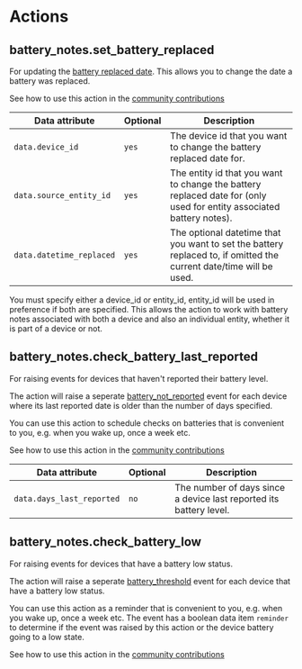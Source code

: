 # Actions

## battery_notes.set_battery_replaced

For updating the [battery replaced date](./entities.md#battery-replaced). This allows you to change the date a battery was replaced.

See how to use this action in the [community contributions](./community.md)

| Data attribute           | Optional | Description                                                                                                           |
| ------------------------ | -------- | --------------------------------------------------------------------------------------------------------------------- |
| `data.device_id`      | `yes`    | The device id that you want to change the battery replaced date for. |
| `data.source_entity_id`      | `yes`    | The entity id that you want to change the battery replaced date for (only used for entity associated battery notes). |
| `data.datetime_replaced` | `yes`    | The optional datetime that you want to set the battery replaced to, if omitted the current date/time will be used. |

You must specify either a device_id or entity_id, entity_id will be used in preference if both are specified.  This allows the action to work with battery notes associated with both a device and also an individual entity, whether it is part of a device or not.

## battery_notes.check_battery_last_reported

For raising events for devices that haven't reported their battery level.  

The action will raise a seperate [battery_not_reported](./events.md/#battery_not_reported) event for each device where its last reported date is older than the number of days specified.  

You can use this action to schedule checks on batteries that is convenient to you, e.g. when you wake up, once a week etc.  

See how to use this action in the [community contributions](./community.md)

| Data attribute           | Optional | Description                                                                                                           |
| ------------------------ | -------- | --------------------------------------------------------------------------------------------------------------------- |
| `data.days_last_reported`      | `no`    |  The number of days since a device last reported its battery level. |

## battery_notes.check_battery_low

For raising events for devices that have a battery low status.  

The action will raise a seperate [battery_threshold](./events.md/#battery_threshold) event for each device that have a battery low status.  

You can use this action as a reminder that is convenient to you, e.g. when you wake up, once a week etc.  The event has a boolean data item `reminder` to determine if the event was raised by this action or the device battery going to a low state.

See how to use this action in the [community contributions](./community.md)
